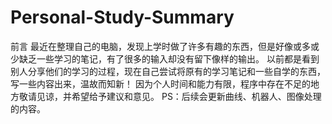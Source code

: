 # Personal-Study-Summary
前言
最近在整理自己的电脑，发现上学时做了许多有趣的东西，但是好像或多或少缺乏一些学习的笔记，有了很多的输入却没有留下像样的输出。
以前都是看到别人分享他们的学习的过程，现在自己尝试将原有的学习笔记和一些自学的东西，写一些内容出来，温故而知新！
因为个人时间和能力有限，程序中存在不足的地方敬请见谅，并希望给予建议和意见。
PS：后续会更新曲线、机器人、图像处理的内容。
